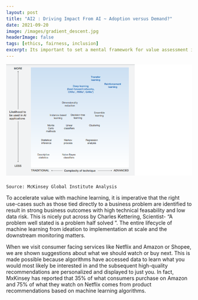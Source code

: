 ```yaml
---
layout: post
title: "AI2 : Driving Impact From AI ~ Adoption versus Demand?"
date: 2021-09-20
image: /images/gradient_descent.jpg
headerImage: false
tags: [ethics, fairness, inclusion] 
excerpt: Its important to set a mental framework for value assessment in mapping AI techniques to business problem types. I go beyond rigorous use case selection to examine what other strategies should organizations adopt against the backdrop of business application complexity.
---
```


<img src="/images/AI-General/AIML_Complexity_Matrix.png" class="inline"/><br>        
`Source: McKinsey Global Institute Analysis`

To accelerate value with machine learning, it is imperative that the right use-cases such as those tied directly to a business problem are identified to result in strong business outcomes with high technical feasability and low data risk. This is nicely put across by Charles Kettering, Scientist- “A problem well stated is a problem half solved ”. The entire lifecycle of machine learning from ideation to implementation at scale and the downstream monitoring matters. 

When we visit consumer facing services like Netflix and Amazon or Shopee, we are shown suggestions about what we should watch or buy next. This is made possible because algorithms have accessed data to learn what you would most likely be interested in and the subsequent high-quality recommendations are personalized and displayed to just you. In fact, MxKinsey has reported that 35% of what consumers purchase on Amazon and 75% of what they watch on Netflix comes from product recommendations based on machine learning algorithms. 

